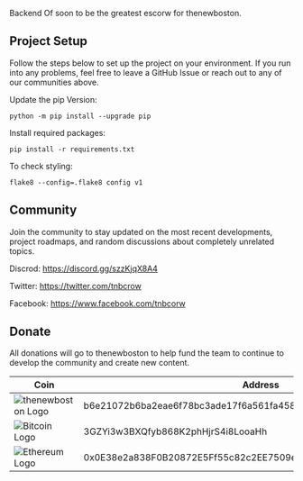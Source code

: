 Backend Of soon to be the greatest escorw for thenewboston.

## Project Setup

Follow the steps below to set up the project on your environment. If you run into any problems, feel free to leave a GitHub Issue or reach out to any of our communities above.

Update the pip Version:
```shell
python -m pip install --upgrade pip
```

Install required packages:
```shell
pip install -r requirements.txt
```

To check styling:
```shell
flake8 --config=.flake8 config v1
```

## Community
Join the community to stay updated on the most recent developments, project roadmaps, and random discussions about completely unrelated topics.

Discrod: https://discord.gg/szzKjqX8A4

Twitter: https://twitter.com/tnbcrow

Facebook: https://www.facebook.com/tnbcorw

## Donate

All donations will go to thenewboston to help fund the team to continue to develop the community and create new content.

| Coin | Address |
|-|-|
| ![thenewboston Logo](https://github.com/thenewboston-developers/Website/raw/development/src/assets/images/thenewboston.png) | b6e21072b6ba2eae6f78bc3ade17f6a561fa4582d5494a5120617f2027d38797 |
| ![Bitcoin Logo](https://github.com/thenewboston-developers/Website/raw/development/src/assets/images/bitcoin.png) | 3GZYi3w3BXQfyb868K2phHjrS4i8LooaHh |
| ![Ethereum Logo](https://github.com/thenewboston-developers/Website/raw/development/src/assets/images/ethereum.png) | 0x0E38e2a838F0B20872E5Ff55c82c2EE7509e6d4A |
